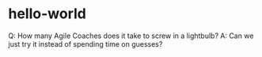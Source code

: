 # hello-world

Q: How many Agile Coaches does it take to screw in a lightbulb? 
A: Can we just try it instead of spending time on guesses?
